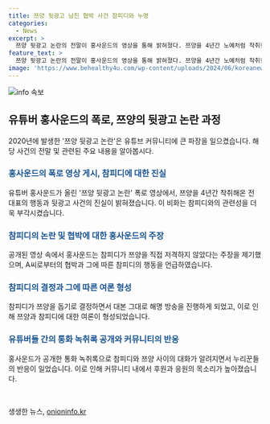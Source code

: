 ```yaml
---
title: 쯔양 뒷광고 남친 협박 사건 참피디와 누명
categories:
  - News
excerpt: >
  쯔양 뒷광고 논란의 전말이 홍사운드의 영상을 통해 밝혀졌다. 쯔양을 4년간 노예처럼 착취한 전 대표의 협박과 참피디의 진실의식, 쯔양과의 통화 녹취록이 공개되며 누리꾼들의 관심을 끌고 있다. 홍사운드의 영상을 통해 참피디의 억울한 입장이 드러나며 참피디에 대한 지지와 응원이 커지고 있다. #쯔양 #홍사운드 #참피디 #뒷광고논란
feature_text: >
  쯔양 뒷광고 논란의 전말이 홍사운드의 영상을 통해 밝혀졌다. 쯔양을 4년간 노예처럼 착취한 전 대표의 협박과 참피디의 진실의식, 쯔양과의 통화 녹취록이 공개되며 누리꾼들의 관심을 끌고 있다. 홍사운드의 영상을 통해 참피디의 억울한 입장이 드러나며 참피디에 대한 지지와 응원이 커지고 있다. #쯔양 #홍사운드 #참피디 #뒷광고논란
image: 'https://www.behealthy4u.com/wp-content/uploads/2024/06/koreanews.jpg'
---
```


<p><img src="https://www.behealthy4u.com/wp-content/uploads/2024/06/koreanews.jpg" alt="info 속보" /></p>

<h2 data-ke-size="size26">유튜버 홍사운드의 폭로, 쯔양의 뒷광고 논란 과정</h2>

<p data-ke-size="size16">2020년에 발생한 '쯔양 뒷광고 논란'은 유튜브 커뮤니티에 큰 파장을 일으켰습니다. 해당 사건의 전말 및 관련된 주요 내용을 알아봅시다.</p>

<h3><span style="color: #1a5490;">홍사운드의 폭로 영상 게시, 참피디에 대한 진실</span></h3>

<p data-ke-size="size16">유튜버 홍사운드가 올린 '쯔양 뒷광고 논란' 폭로 영상에서, 쯔양을 4년간 착취해온 전 대표의 행동과 뒷광고 사건의 진실이 밝혀졌습니다. 이 비화는 참피디와의 관련성을 더욱 부각시켰습니다.</p>

<h3><span style="color: #1a5490;">참피디의 논란 및 협박에 대한 홍사운드의 주장</span></h3>

<p data-ke-size="size16">공개된 영상 속에서 홍사운드는 참피디가 쯔양을 직접 저격하지 않았다는 주장을 제기했으며, A씨로부터의 협박과 그에 따른 참피디의 행동을 언급하였습니다.</p>

<h3><span style="color: #1a5490;">참피디의 결정과 그에 따른 여론 형성</span></h3>

<p data-ke-size="size16">참피디가 쯔양을 돕기로 결정하면서 대본 그대로 해명 방송을 진행하게 되었고, 이로 인해 쯔양과 참피디에 대한 여론이 형성되었습니다.</p>

<h3><span style="color: #1a5490;">유튜버들 간의 통화 녹취록 공개와 커뮤니티의 반응</span></h3>

<p data-ke-size="size16">홍사운드가 공개한 통화 녹취록으로 참피디와 쯔양 사이의 대화가 알려지면서 누리꾼들의 반응이 일었습니다. 이로 인해 커뮤니티 내에서 후원과 응원의 목소리가 높아졌습니다.</p>

<p data-ke-size="size16">&nbsp;</p>
생생한 뉴스, <a href="https://onioninfo.kr" rel="dofollow">onioninfo.kr</a>


